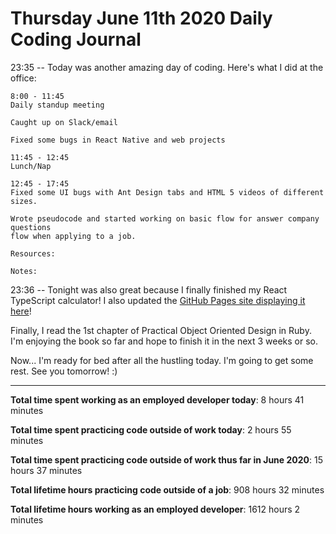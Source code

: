 # Thursday June 11th 2020 Daily Coding Journal

23:35 -- Today was another amazing day of coding. Here's what I did at the office:

```
8:00 - 11:45
Daily standup meeting

Caught up on Slack/email

Fixed some bugs in React Native and web projects

11:45 - 12:45
Lunch/Nap

12:45 - 17:45
Fixed some UI bugs with Ant Design tabs and HTML 5 videos of different sizes.

Wrote pseudocode and started working on basic flow for answer company questions
flow when applying to a job.

Resources:

Notes:
```

23:36 -- Tonight was also great because I finally finished my React TypeScript calculator! I also updated the [GitHub Pages site displaying it here](https://camchardukian.github.io/fcc-react-typescript-calculator/)!

Finally, I read the 1st chapter of Practical Object Oriented Design in Ruby. I'm enjoying the book so far and hope to finish it in the next 3 weeks or so.

Now... I'm ready for bed after all the hustling today. I'm going to get some rest. See you tomorrow! :)

---

**Total time spent working as an employed developer today**: 8 hours 41 minutes

**Total time spent practicing code outside of work today**: 2 hours 55 minutes

**Total time spent practicing code outside of work thus far in June 2020**: 15 hours 37 minutes

**Total lifetime hours practicing code outside of a job**: 908 hours 32 minutes

**Total lifetime hours working as an employed developer**: 1612 hours 2 minutes
